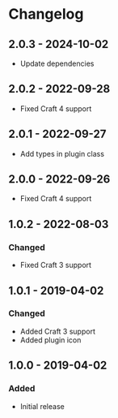 # Changelog

## 2.0.3 - 2024-10-02

-   Update dependencies

## 2.0.2 - 2022-09-28

-   Fixed Craft 4 support

## 2.0.1 - 2022-09-27

-   Add types in plugin class

## 2.0.0 - 2022-09-26

-   Fixed Craft 4 support

## 1.0.2 - 2022-08-03

### Changed

-   Fixed Craft 3 support

## 1.0.1 - 2019-04-02

### Changed

-   Added Craft 3 support
-   Added plugin icon

## 1.0.0 - 2019-04-02

### Added

-   Initial release
